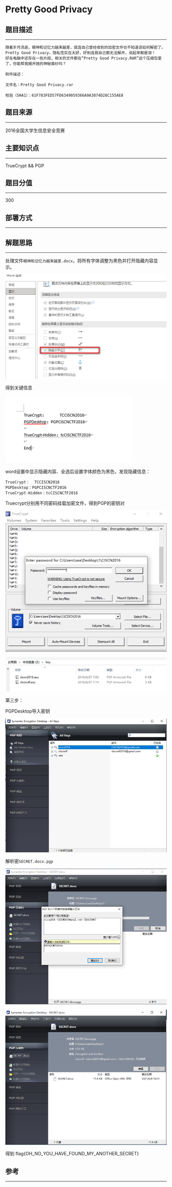 # Pretty Good Privacy

## 题目描述
---
```
随着岁月流逝，眼神和记忆力越来越差，就连自己曾经收到的加密文件也不知道该如何解密了。
Pretty Good Privacy，隐私性实在太好，好到连我自己都无法解开，说起来都是泪！
好在电脑中还存在一些片段，相关的文件都在“Pretty Good Privacy.RAR”这个压缩包里了，你能帮我揭开她的神秘面纱吗？

附件描述：

文件名：Pretty Good Privacy.rar

校验（SHA1）：61F783FED57FD6349059366A9A3074D28C155AE8
```

## 题目来源
---
2016全国大学生信息安全竞赛

## 主要知识点
---
TrueCrypt && PGP

## 题目分值
---
300

## 部署方式
---


## 解题思路
---

处理文件`眼神和记忆力越来越差.docx`，将所有字体调整为黑色并打开隐藏内容显示。

![](images/ctf-2021-06-08-12-50-04.png)

得到关键信息

![](images/ctf-2021-06-08-12-51-50.png)


word设置中显示隐藏内容、全选后设置字体颜色为黑色，发现隐藏信息：

```
TrueCrypt：  TCCISCN2016
PGPDesktop：PGPCISCNCTF2016
TrueCrypt-Hidden：tcCISCNCTF2016
```

Truecrypt分别用不同密码挂载加密文件，得到PGP的密钥对

![](images/ctf-2021-06-08-16-45-44.png)

![](images/ctf-2021-06-08-16-48-22.png)

第三步：

PGPDesktop导入密钥

![](images/ctf-2021-06-08-16-49-32.png)

解析密`SECRET.docx.pgp`

![](images/ctf-2021-06-08-16-51-37.png)

![](images/ctf-2021-06-08-16-51-50.png)

得到 flag{OH_NO_YOU_HAVE_FOUND_MY_ANOTHER_SECRET}

## 参考
---
